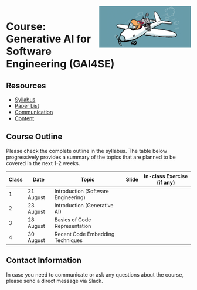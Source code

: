 <img style="float: right;" src="imgs/copilot.jpeg" alt="gai4se" width="250"/>

# Course: Generative AI for Software Engineering (GAI4SE) 

## Resources

- [Syllabus](https://docs.google.com/document/d/1-bDJAtiA26GAc3YKosVtoSWG8nNJSx-T/edit?usp=sharing&ouid=100772203897969013988&rtpof=true&sd=true)
- [Paper List](https://github.com/gai4se/LLM4SE.git)
- [Communication](https://join.slack.com/t/gai4se/shared_invite/zt-21wvrgkyo-YDxaQj7WJyMVq2e7f9XsZg)
- [Content](https://github.com/gai4se/GAI4SE-Course)

## Course Outline 

Please check the complete outline in the syllabus. The table below progressively provides a summary of the topics that are planned to be covered in the next 1-2 weeks.

| Class | Date      | Topic                               | Slide | In-class Exercise (if any) |
|-------|-----------|-------------------------------------|-------|----------------------------|
| 1     | 21 August | Introduction (Software Engineering) |       |                            |
| 2     | 23 August | Introduction (Generative AI)        |       |                            |
| 3     | 28 August | Basics of Code Representation       |       |                            |
| 4     | 30 August | Recent Code Embedding Techniques    |       |                            |


## Contact Information

In case you need to communicate or ask any questions about the course, please send a direct message via Slack.






